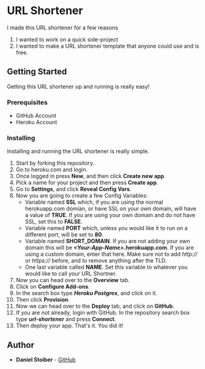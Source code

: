 # URL Shortener

I made this URL shortener for a few reasons

 1. I wanted to work on a quick side-project
 2. I wanted to make a URL shortener template that anyone could use and is free.

## Getting Started

Getting this URL shortener up and running is really easy!

### Prerequisites

 - GitHub Account
 - Heroku Account

### Installing

Installing and running the URL shortener is really simple.

 1. Start by forking this repository.
 2. Go to heroku.com and login.
 3. Once logged in press __New__, and then click __Create new app__.
 4. Pick a name for your project and then press __Create app__.
 5. Go to __Settings__, and click __Reveal Config Vars__.
 6. Now you are going to create a few Config Variables:
	 - Variable named __SSL__ which, if you are using the normal herokuapp.com domian, or have SSL on your own domain, will have a value of __TRUE__. If you are using your own domain and do not have SSL, set this to __FALSE__.
	 - Variable named __PORT__ which, unless you would like it to run on a different port, will be set to __80__.
	 - Variable named __SHORT_DOMAIN__. If you are not adding your own domain this will be __*\<Your-App-Name>*.herokuapp.com__. If you are using a custom domain, enter that here. Make sure not to add *http://* or *https://* before, and to remove anything after the TLD.
	 - One last variable called __NAME__. Set this variable to whatever you would like to call your URL Shortner.
7. Now you can head over to the __Overview__ tab.
8. Click on __Configure Add-ons__.
9. In the search box type __*Heroku Postgres*__, and click on it.
10. Then click __Provision__.
11. Now we can head over to the __Deploy__ tab, and click on __GitHub__.
12. If you are not already, login with GitHub. In the repository search box type __*url-shortener*__ and press __Connect__.
13. Then deploy your app. That's it. You did it!

## Author

* **Daniel Stoiber** - [GitHub](https://github.com/nerdXNature)